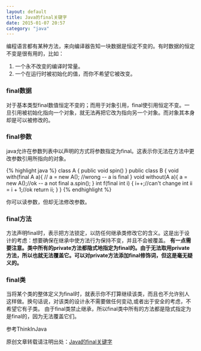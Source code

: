 ```yaml
---
layout: default
title: Java的final关键字
date: 2015-01-07 20:57
category: "java"
---
```


编程语言都有某种方法，来向编译器告知一块数据是恒定不变的。有时数据的恒定不变是很有用的，比如：

1. 一个永不改变的编译时常量。
2. 一个在运行时被初始化的值，而你不希望它被改变。

### final数据
对于基本类型final数值恒定不变的；而用于对象引用，final使引用恒定不变。一旦引用被初始化指向一个对象，就无法再把它改为指向另一个对象。而对象其本身却是可以被修改的。

### final参数
java允许在参数列表中以声明的方式将参数指定为final。这表示你无法在方法中更改参数引用所指向的对象。

{% highlight java %}
class A {
	public void spin()
}
public class B {
	void with(final A a){
		// a = new A(); //wrong -- a is final
	}
	void without(A a){
		a = new A();//ok -- a not final
		a.spin();
	}
	int f(final int i) {
		i++;//can't change
		int ii = i + 1;//ok
		return ii;
	}
}
{% endhighlight %}

你可以读参数，但却无法修改参数。

### final方法
方法声明final时，表示把方法锁定，以防任何继承类修改它的含义。这是出于设计的考虑：想要确保在继承中使方法行为保持不变，并且不会被覆盖。
**有一点需要注意。类中所有的private方法都隐式地指定为final的。由于无法取用private方法，所以也就无法覆盖它。可以对private方法添加final修饰词，但这是毫无疑义的。**

### final类
当将某个类的整体定义为final时，就表示你不打算继续该类，而且也不允许别人这样做。换句话说，对该类的设计永不需要做任何变动,或者出于安全的考虑，不希望它有子类。
由于final类禁止继承，所以final类中所有的方法都是隐式指定为是final的，因为无法覆盖它们。

参考ThinkInJava

原创文章转载请注明出处：[Java的final关键字](http://www.9leg.com/java/2015/01/07/final-keyword.html)
